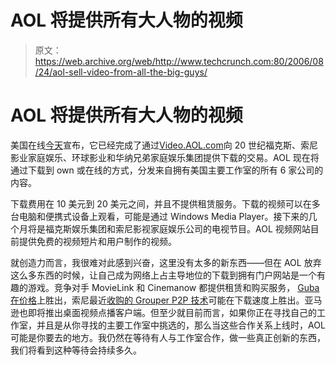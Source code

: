 # AOL 将提供所有大人物的视频 

> 原文：<https://web.archive.org/web/http://www.techcrunch.com:80/2006/08/24/aol-sell-video-from-all-the-big-guys/>

# AOL 将提供所有大人物的视频

 [](https://web.archive.org/web/20221205073305/http://video.aol.com/) 美国在线[今天](https://web.archive.org/web/20221205073305/http://home.businesswire.com/portal/site/google/index.jsp?ndmViewId=news_view&newsId=20060824005308&newsLang=en)宣布，它已经完成了通过[Video.AOL.com](https://web.archive.org/web/20221205073305/http://video.aol.com/)向 20 世纪福克斯、索尼影业家庭娱乐、环球影业和华纳兄弟家庭娱乐集团提供下载的交易。AOL 现在将通过下载到 own 或在线的方式，分发来自拥有美国主要工作室的所有 6 家公司的内容。

下载费用在 10 美元到 20 美元之间，并且不提供租赁服务。下载的视频可以在多台电脑和便携式设备上观看，可能是通过 Windows Media Player。接下来的几个月将是福克斯娱乐集团和索尼影视家庭娱乐公司的电视节目。AOL 视频网站目前提供免费的视频短片和用户制作的视频。

就创造力而言，我很难对此感到兴奋，这里没有太多的新东西——但在 AOL 放弃这么多东西的时候，让自己成为网络上占主导地位的下载到拥有门户网站是一个有趣的游戏。竞争对手 MovieLink 和 Cinemanow 都提供租赁和购买服务， [Guba 在价格](https://web.archive.org/web/20221205073305/http://www.beta.techcrunch.com/2006/08/21/guba-starts-price-war-on-movie-downloads/)上胜出，索尼最近[收购的 Grouper P2P 技术](https://web.archive.org/web/20221205073305/http://www.beta.techcrunch.com/2006/08/22/wow-grouper-sells-for-65-million/)可能在下载速度上胜出。亚马逊也即将推出桌面视频点播客户端。但至少就目前而言，如果你正在寻找自己的工作室，并且是从你寻找的主要工作室中挑选的，那么当这些合作关系上线时，AOL 可能是你要去的地方。我仍然在等待有人与工作室合作，做一些真正创新的东西，我们将看到这种等待会持续多久。